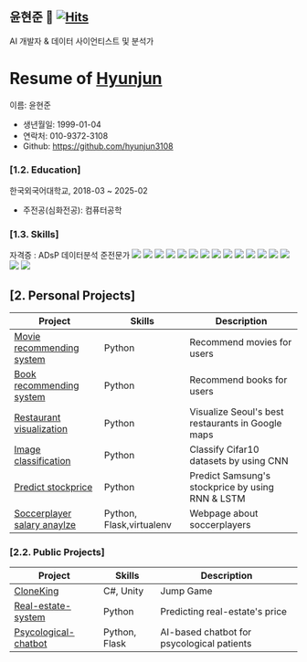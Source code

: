 ## 윤현준 👋   [![Hits](https://hits.seeyoufarm.com/api/count/incr/badge.svg?url=https%3A%2F%2Fgithub.com%2Fhyunjun3108&count_bg=%233DC8B0&title_bg=%23555555&icon=&icon_color=%23E7E7E7&title=hits&edge_flat=false)](https://hits.seeyoufarm.com)
AI 개발자 & 데이터 사이언티스트 및 분석가


# Resume of [Hyunjun](https://github.com/hyunjun3108)

이름: 윤현준

  - 생년월일: 1999-01-04
  - 연락처: 010-9372-3108
  - Github: https://github.com/hyunjun3108

### [1.2. Education]
한국외국어대학교, 2018-03 ~ 2025-02

  - 주전공(심화전공): 컴퓨터공학


### [1.3. Skills]

자격증 : ADsP 데이터분석 준전문가
<img src="https://img.shields.io/badge/Python-3776AB?style=for-the-badge&logo=Python&logoColor=white">
<img src="https://img.shields.io/badge/Flask-000000?style=for-the-badge&logo=Flask&logoColor=white">
<img src="https://img.shields.io/badge/Kotlin-7F52FF?style=for-the-badge&logo=Kotlin&logoColor=white">
<img src="https://img.shields.io/badge/Keras-D00000?style=for-the-badge&logo=Keras&logoColor=white">
<img src="https://img.shields.io/badge/Selenium-43B02A?style=for-the-badge&logo=Selenium&logoColor=white">
<img src="https://img.shields.io/badge/C-A8B9CC?style=flat-square&logo=C&logoColor=white"/>
<img src="https://img.shields.io/badge/C++-00599C?style=flat-square&logo=C%2B%2B&logoColor=white"/>
<img src="https://img.shields.io/badge/django-092E20?style=flat-square&logo=django&logoColor=white"/>
<img src="https://img.shields.io/badge/GitHub-181717?style=flat-square&logo=GitHub&logoColor=white"/>
<img src="https://img.shields.io/badge/Google Colab-F9AB00?style=flat-square&logo=Google Colab&logoColor=white"/>
<img src="https://img.shields.io/badge/HTML5-E34F26?style=flat-square&logo=html5&logoColor=white"/>
<img src="https://img.shields.io/badge/PyCharm-000000?style=flat-square&logo=PyCharm&logoColor=white"/>
<img src="https://img.shields.io/badge/Visual Studio-5C2D91?style=flat-square&logo=Visual Studio&logoColor=white"/>
<img src="https://img.shields.io/badge/Visual Studio Code-007ACC?style=flat-square&logo=Visual Studio Code&logoColor=white"/>
<img src="https://img.shields.io/badge/java-007396?style=flat-square&logo=java&logoColor=white"/>
<img src="https://img.shields.io/badge/JavaScript-F7DF1E?style=flat-square&logo=javascript&logoColor=black"/>



## [2. Personal Projects]
Project            | Skills           | Description
-------------------|------------------|-----------------------------
[Movie recommending system](https://github.com/hyunjun3108/movies_recommending) | Python | Recommend movies for users
[Book recommending system](https://github.com/hyunjun3108/book_recommending_system) | Python | Recommend books for users
[Restaurant visualization](https://github.com/hyunjun3108/Restaurant_visualization) | Python | Visualize Seoul's best restaurants in Google maps
[Image classification](https://github.com/hyunjun3108/Image_Classification) | Python | Classify Cifar10 datasets by using CNN
[Predict stockprice](https://github.com/hyunjun3108/predict_stockprice) | Python | Predict Samsung's stockprice by using RNN & LSTM
[Soccerplayer salary anaylze](https://github.com/hyunjun3108/soccerplayer_salary_anaylze) | Python, Flask,virtualenv | Webpage about soccerplayers


### [2.2. Public Projects]
Project            | Skills           | Description
-------------------|------------------|-----------------------------
[CloneKing](https://github.com/hyunjun3108/CloneKing)  | C#, Unity             | Jump Game
[Real-estate-system](https://github.com/hyunjun3108/real-estate-system) | Python | Predicting real-estate's price
[Psycological-chatbot](https://github.com/hyunjun3108/psychological-chatbot)           | Python, Flask | AI-based chatbot for psycological patients
